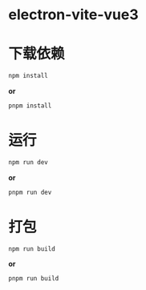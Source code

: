 # electron-vite-vue3

# 下载依赖
```sh
npm install
```
**or**
```sh
pnpm install
```

# 运行
```sh
npm run dev
```
**or**
```sh
pnpm run dev
```

# 打包
```sh
npm run build
```
**or**
```sh
pnpm run build
```